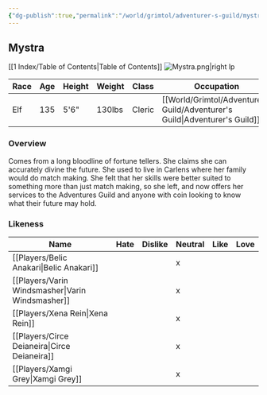 ```yaml
---
{"dg-publish":true,"permalink":"/world/grimtol/adventurer-s-guild/mystra/"}
---
```


## Mystra

[[1 Index/Table of Contents\|Table of Contents]]
![Mystra.png|right lp](/img/user/Z_Attachments/Mystra.png)

| Race | Age | Height | Weight | Class  | Occupation             | Allignment  | Pronouns | Gender |
| ---- | --- | ------ | ------ | ------ | ---------------------- | ----------- | -------- | ------ |
| Elf  | 135 | 5'6"   | 130lbs | Cleric | [[World/Grimtol/Adventurer's Guild/Adventurer's Guild\|Adventurer's Guild]] | Lawful Good | She/Her  | Female |
### Overview
  Comes from a long bloodline of fortune tellers. She claims she can accurately divine the future. She used to live in Carlens where her family would do match making. She felt that her skills were better suited to something more than just match making, so she left, and now offers her services to the Adventures Guild and anyone with coin looking to know what their future may hold.

### Likeness

| Name                  | Hate | Dislike | Neutral | Like | Love |
| --------------------- | ---- | ------- | ------- | ---- | ---- |
| [[Players/Belic Anakari\|Belic Anakari]]     |      |         | x       |      |      |
| [[Players/Varin Windsmasher\|Varin Windsmasher]] |      |         | x       |      |      |
| [[Players/Xena Rein\|Xena Rein]]         |      |         | x       |      |      |
| [[Players/Circe Deianeira\|Circe Deianeira]]   |      |         | x       |      |      |
| [[Players/Xamgi Grey\|Xamgi Grey]]        |      |         | x       |      |      |
